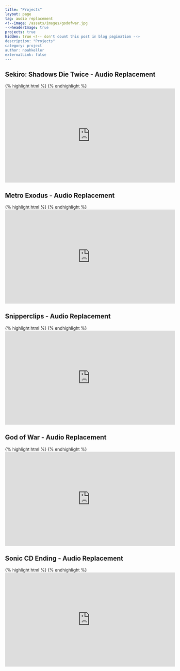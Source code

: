 ```yaml
---
title: "Projects"
layout: page
tag: audio replacement
<!--image: /assets/images/godofwar.jpg
-->headerImage: true
projects: true
hidden: true <!-- don't count this post in blog pagination -->
description: "Projects"
category: project
author: noahkeller
externalLink: false
---
```



<h2>Sekiro: Shadows Die Twice - Audio Replacement</h2>
{% highlight html %} {% endhighlight %} <iframe width="560" height="310" src="https://player.vimeo.com/video/329186190" frameborder="0" allowfullscreen></iframe>


<h2>Metro Exodus - Audio Replacement</h2>
{% highlight html %} {% endhighlight %} <iframe width="560" height="310" src="https://player.vimeo.com/video/329185607" frameborder="0" allowfullscreen></iframe>


<h2>Snipperclips - Audio Replacement</h2>
{% highlight html %} {% endhighlight %} <iframe width="560" height="310" src="https://player.vimeo.com/video/329185389" frameborder="0" allowfullscreen></iframe>


<h2>God of War - Audio Replacement</h2>
{% highlight html %} {% endhighlight %} <iframe width="560" height="310" src="https://player.vimeo.com/video/329184358" frameborder="0" allowfullscreen></iframe>


<h2>Sonic CD Ending - Audio Replacement</h2>
{% highlight html %} {% endhighlight %} <iframe width="560" height="310" src="https://player.vimeo.com/video/319641127" frameborder="0" allowfullscreen></iframe>
